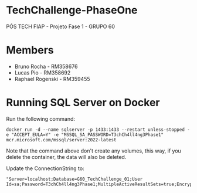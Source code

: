 # TechChallenge-PhaseOne
PÓS TECH FIAP - Projeto Fase 1 - GRUPO 60

# Members
- Bruno Rocha - RM358676
- Lucas Pio - RM358692
- Raphael Rogenski - RM359455

# Running SQL Server on Docker
Run the following command:
```
docker run -d --name sqlserver -p 1433:1433 --restart unless-stopped -e "ACCEPT_EULA=Y" -e "MSSQL_SA_PASSWORD=T3chCh4ll4ng3Phase1" mcr.microsoft.com/mssql/server:2022-latest
```
Note that the command above don't create any volumes, this way, if you delete the container, the data will also be deleted.

Update the ConnectionString to:
```
"Server=localhost;Database=G60_TechChallenge_01;User Id=sa;Password=T3chCh4ll4ng3Phase1;MultipleActiveResultSets=true;Encrypt=False;"
```

